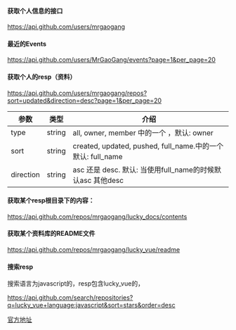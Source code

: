 
#### 获取个人信息的接口

https://api.github.com/users/mrgaogang


#### 最近的Events

https://api.github.com/users/MrGaoGang/events?page=1&per_page=20


#### 获取个人的resp（资料）

https://api.github.com/users/mrgaogang/repos?sort=updated&direction=desc?page=1&per_page=20


参数  | 类型 | 介绍
---|--- | ---
type | string |  all, owner, member 中的一个 ，默认: owner
sort | string |  created, updated, pushed, full_name.中的一个 默认: full_name
direction |	string |	asc 还是 desc. 默认: 当使用full_name的时候默认asc 其他desc

#### 获取某个resp根目录下的内容：

https://api.github.com/repos/mrgaogang/lucky_docs/contents


#### 获取某个资料库的README文件

https://api.github.com/repos/mrgaogang/lucky_vue/readme


#### 搜索resp
搜索语言为javascript的，resp包含lucky_vue的，

https://api.github.com/search/repositories?q=lucky_vue+language:javascript&sort=stars&order=desc

[官方地址](https://developer.github.com/v3/search/#search-repositories)



